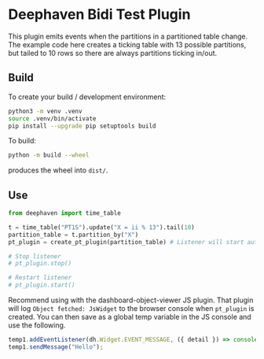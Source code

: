 # Deephaven Bidi Test Plugin

This plugin emits events when the partitions in a partitioned table change. The example code here creates a ticking table with 13 possible partitions, but tailed to 10 rows so there are always partitions ticking in/out.

## Build

To create your build / development environment:

```sh
python3 -m venv .venv
source .venv/bin/activate
pip install --upgrade pip setuptools build
```

To build:

```sh
python -m build --wheel
```

produces the wheel into `dist/`.

## Use

```python
from deephaven import time_table

t = time_table("PT1S").update("X = ii % 13").tail(10)
partition_table = t.partition_by("X")
pt_plugin = create_pt_plugin(partition_table) # Listener will start automatically

# Stop listener
# pt_plugin.stop()

# Restart listener
# pt_plugin.start()
```

Recommend using with the dashboard-object-viewer JS plugin. That plugin will log `Object fetched: JsWidget` to the browser console when `pt_plugin` is created.
You can then save as a global temp variable in the JS console and use the following.

```js
temp1.addEventListener(dh.Widget.EVENT_MESSAGE, ({ detail }) => console.log(detail));
temp1.sendMessage("Hello");
```
